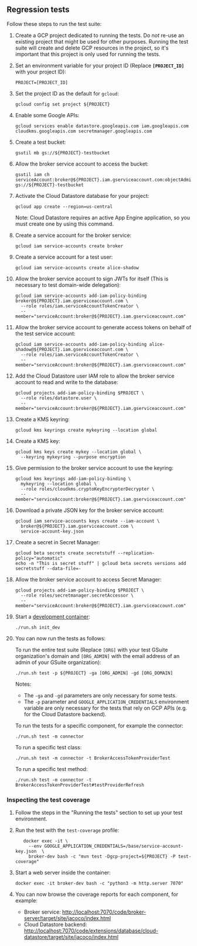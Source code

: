 ## Regression tests

Follow these steps to run the test suite:

1.  Create a GCP project dedicated to running the tests. Do *not* re-use an existing project
    that might be used for other purposes. Running the test suite will create and delete
    GCP resources in the project, so it's important that this project is only used for running
    the tests.

2.  Set an environment variable for your project ID (Replace **`[PROJECT_ID]`** with your project ID):
    ```shell
    PROJECT=[PROJECT_ID]
    ```

3.  Set the project ID as the default for `gcloud`:

    ```shell
    gcloud config set project ${PROJECT}
    ```
    
4.  Enable some Google APIs:

    ```shell
    gcloud services enable datastore.googleapis.com iam.googleapis.com cloudkms.googleapis.com secretmanager.googleapis.com
    ```

5.  Create a test bucket:

    ```shell
    gsutil mb gs://${PROJECT}-testbucket
    ```

6.  Allow the broker service account to access the bucket:

    ```shell
    gsutil iam ch serviceAccount:broker@${PROJECT}.iam.gserviceaccount.com:objectAdmin gs://${PROJECT}-testbucket
    ```

7.  Activate the Cloud Datastore database for your project:

    ```shell
    gcloud app create --region=us-central
    ```
    Note: Cloud Datastore requires an active App Engine application, so you must create one by using this command.

8.  Create a service account for the broker service:

    ```shell
    gcloud iam service-accounts create broker
    ```

9.  Create a service account for a test user:

    ```shell
    gcloud iam service-accounts create alice-shadow
    ```

10. Allow the broker service account to sign JWTs for itself (This is necessary to test domain-wide delegation):

    ```shell
    gcloud iam service-accounts add-iam-policy-binding broker@${PROJECT}.iam.gserviceaccount.com \
      --role roles/iam.serviceAccountTokenCreator \
      --member="serviceAccount:broker@${PROJECT}.iam.gserviceaccount.com"
    ```

11. Allow the broker service account to generate access tokens on behalf of the test service account:

    ```shell
    gcloud iam service-accounts add-iam-policy-binding alice-shadow@${PROJECT}.iam.gserviceaccount.com \
      --role roles/iam.serviceAccountTokenCreator \
      --member="serviceAccount:broker@${PROJECT}.iam.gserviceaccount.com"
    ```

12. Add the Cloud Datastore user IAM role to allow the broker service account to read and write to the database:

    ```shell
    gcloud projects add-iam-policy-binding $PROJECT \
      --role roles/datastore.user \
      --member="serviceAccount:broker@${PROJECT}.iam.gserviceaccount.com"
    ```

13. Create a KMS keyring:

    ```shell
    gcloud kms keyrings create mykeyring --location global
    ```

14. Create a KMS key:

    ```shell
    gcloud kms keys create mykey --location global \
      --keyring mykeyring --purpose encryption
    ```

15. Give permission to the broker service account to use the keyring:

    ```shell
    gcloud kms keyrings add-iam-policy-binding \
      mykeyring --location global \
      --role roles/cloudkms.cryptoKeyEncrypterDecrypter \
      --member="serviceAccount:broker@${PROJECT}.iam.gserviceaccount.com"
    ```

16. Download a private JSON key for the broker service account:

    ```shell
    gcloud iam service-accounts keys create --iam-account \
      broker@${PROJECT}.iam.gserviceaccount.com \
      service-account-key.json
    ```

17. Create a secret in Secret Manager:

    ```shell
    gcloud beta secrets create secretstuff --replication-policy="automatic"
    echo -n "This is secret stuff" | gcloud beta secrets versions add secretstuff --data-file=-
    ```

18. Allow the broker service account to access Secret Manager:

    ```shell
    gcloud projects add-iam-policy-binding $PROJECT \
      --role roles/secretmanager.secretAccessor \
      --member="serviceAccount:broker@${PROJECT}.iam.gserviceaccount.com"
    ```

19. Start a [development container](development.md):

    ```shell
    ./run.sh init_dev
    ```

20. You can now run the tests as follows:

    To run the entire test suite (Replace `[ORG]` with your test GSuite organization's domain and `[ORG_ADMIN]` with
    the email address of an admin of your GSuite organization):

    ```shell
    ./run.sh test -p ${PROJECT} -ga [ORG_ADMIN] -gd [ORG_DOMAIN]
    ```

    Notes:
    *   The `-ga` and `-gd` parameters are only necessary for some tests.
    *   The `-p` parameter and `GOOGLE_APPLICATION_CREDENTIALS` environment variable are only necessary for the tests
        that rely on GCP APIs (e.g. for the Cloud Datastore backend).

    To run the tests for a specific component, for example the connector:

    ```shell
    ./run.sh test -m connector
    ```

    To run a specific test class:

    ```shell
    ./run.sh test -m connector -t BrokerAccessTokenProviderTest
    ```

    To run a specific test method:

    ```shell
    ./run.sh test -m connector -t BrokerAccessTokenProviderTest#testProviderRefresh
    ```

### Inspecting the test coverage

1.  Follow the steps in the "Running the tests" section to set up your test environment.

2.  Run the test with the `test-coverage` profile:

    ```shell
       docker exec -it \
         --env GOOGLE_APPLICATION_CREDENTIALS=/base/service-account-key.json  \
         broker-dev bash -c "mvn test -Dgcp-project=${PROJECT} -P test-coverage"
    ```

3.  Start a web server inside the container:

    ```shell
    docker exec -it broker-dev bash -c "python3 -m http.server 7070"
    ```

4.  You can now browse the coverage reports for each component, for example:
    *   Broker service: <http://localhost:7070/code/broker-server/target/site/jacoco/index.html>
    *   Cloud Datastore backend: <http://localhost:7070/code/extensions/database/cloud-datastore/target/site/jacoco/index.html>
